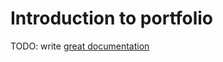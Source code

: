 # Introduction to portfolio

TODO: write [great documentation](http://jacobian.org/writing/great-documentation/what-to-write/)
